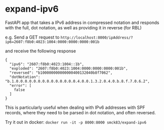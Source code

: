 # expand-ipv6
FastAPI app that takes a IPv6 address in compressed notation and responds with the full, dot notation, as well as providing it in reverse (for RBL)


e.g. Send a GET request to
`http://localhost:8000/ipAddress/?ip6=2607:f8b0:4023:1004:0000:0000:0000:001b`

and receive the following response

````
{
  "ipv6": "2607:f8b0:4023:1004::1b",
  "exploded": "2607:f8b0:4023:1004:0000:0000:0000:001b",
  "reversed": "b100000000000000400132040b8f7062",
  "dotNotation": "b.1.0.0.0.0.0.0.0.0.0.0.0.0.0.0.4.0.0.1.3.2.0.4.0.b.8.f.7.0.6.2",
  "error": [
    false
  ]
}
````

This is particularly useful when dealing with IPv6 addresses with SPF records, where they need to be parsed in dot notation, and often reversed.

Try it out in docker:
`docker run -it -p 8000:8000 smck83/expand-ipv6`

